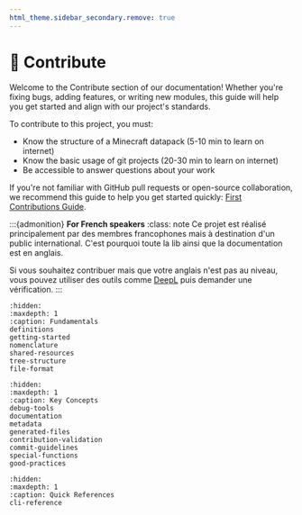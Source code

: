 ```yaml
---
html_theme.sidebar_secondary.remove: true
---
```


# 🤝&nbsp;Contribute

Welcome to the Contribute section of our documentation! Whether you're fixing bugs, adding features, or writing new modules, this guide will help you get started and align with our project's standards.

To contribute to this project, you must:

- Know the structure of a Minecraft datapack (5-10 min to learn on internet)
- Know the basic usage of git projects (20-30 min to learn on internet)
- Be accessible to answer questions about your work

If you're not familiar with GitHub pull requests or open-source collaboration, we recommend this guide to help you get started quickly: [First Contributions Guide](https://github.com/firstcontributions/first-contributions/blob/main/README.md).

:::{admonition} **For French speakers**
:class: note
Ce projet est réalisé principalement par des membres francophones mais à destination d'un public international. C'est pourquoi toute la lib ainsi que la documentation est en anglais.

Si vous souhaitez contribuer mais que votre anglais n'est pas au niveau, vous pouvez utiliser des outils comme [DeepL](https://DeepL.com) puis demander une vérification.
:::


````{toctree}
:hidden:
:maxdepth: 1
:caption: Fundamentals
definitions
getting-started
nomenclature
shared-resources
tree-structure
file-format
````

````{toctree}
:hidden:
:maxdepth: 1
:caption: Key Concepts
debug-tools
documentation
metadata
generated-files
contribution-validation
commit-guidelines
special-functions
good-practices
````

````{toctree}
:hidden:
:maxdepth: 1
:caption: Quick References
cli-reference
````
